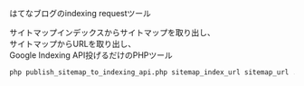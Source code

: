 はてなブログのindexing requestツール

サイトマップインデックスからサイトマップを取り出し、  
サイトマップからURLを取り出し、  
Google Indexing API投げるだけのPHPツール  

```bash
php publish_sitemap_to_indexing_api.php sitemap_index_url sitemap_url ...
```
